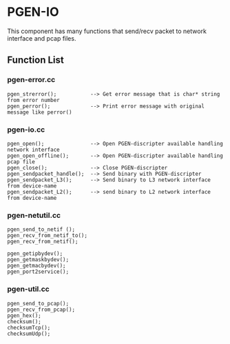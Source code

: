 

# PGEN-IO
This component has many functions that send/recv packet to network interface and pcap files.  



## Function List

### pgen-error.cc

	pgen_strerror();           --> Get error message that is char* string from error number
	pgen_perror();             --> Print error message with original message like perror()

### pgen-io.cc

	pgen_open();               --> Open PGEN-discripter available handling network interface
	pgen_open_offline();       --> Open PGEN-discripter available handling pcap file
	pgen_close();              --> Close PGEN-discripter
	pgen_sendpacket_handle();  --> Send binary with PGEN-discripter
	pgen_sendpacket_L3();      --> Send binary to L3 network interface from device-name
	pgen_sendpacket_L2();      --> send binary to L2 network interface from device-name

### pgen-netutil.cc

	pgen_send_to_netif ();
	pgen_recv_from_netif_to();
	pgen_recv_from_netif();

	pgen_getipbydev();
	pgen_getmaskbydev();
	pgen_getmacbydev();
	pgen_port2service();

### pgen-util.cc

	pgen_send_to_pcap();
	pgen_recv_from_pcap();
	pgen_hex();
	checksum();
	checksumTcp();
	checksumUdp();
